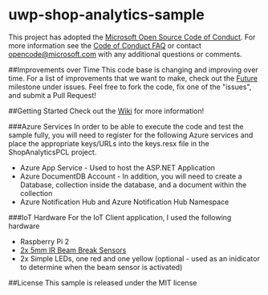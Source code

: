 # uwp-shop-analytics-sample
This project has adopted the [Microsoft Open Source Code of Conduct](https://opensource.microsoft.com/codeofconduct/). For more information see the [Code of Conduct FAQ](https://opensource.microsoft.com/codeofconduct/faq/) or contact [opencode@microsoft.com](mailto:opencode@microsoft.com) with any additional questions or comments.

##Improvements over Time
This code base is changing and improving over time. For a list of improvements that we want to make, check out the [Future](https://github.com/Microsoft/uwp-shop-analytics-sample/milestone/1) milestone under issues. Feel free to fork the code, fix one of the "issues", and submit a Pull Request!

##Getting Started
Check out the [Wiki](https://github.com/Microsoft/uwp-shop-analytics-sample/wiki) for more information! 

###Azure Services
In order to be able to execute the code and test the sample fully, you will need to register for the following Azure services and place the appropriate keys/URLs into the keys.resx file in the ShopAnalyticsPCL project.
* Azure App Service - Used to host the ASP.NET Application
* Azure DocumentDB Account - In addition, you will need to create a Database, collection inside the database, and a document within the collection
* Azure Notification Hub and Azure Notification Hub Namespace

###IoT Hardware
For the IoT Client application, I used the following hardware
* Raspberry Pi 2
* [2x 5mm IR Beam Break Sensors](https://www.adafruit.com/products/2168)
* 2x Simple LEDs, one red and one yellow (optional - used as an inidicator to determine when the beam sensor is activated)

##License
This sample is released under the MIT license

